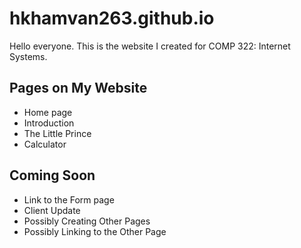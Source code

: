 # hkhamvan263.github.io

Hello everyone. This is the website I created for COMP 322: Internet Systems.

## Pages on My Website
- Home page
- Introduction
- The Little Prince
- Calculator

## Coming Soon
- Link to the Form page
- Client Update
- Possibly Creating Other Pages
- Possibly Linking to the Other Page